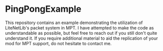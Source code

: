 # PingPongExample

This repository contains an example demonstrating the utilization of LiteNetLib's packet system in MPT. I have attempted to make the code as understandable as possible, but feel free to reach out if you still don't quite understand it. If you require additional material to aid the replication of your mod for MPT support, do not hesitate to contact me.
